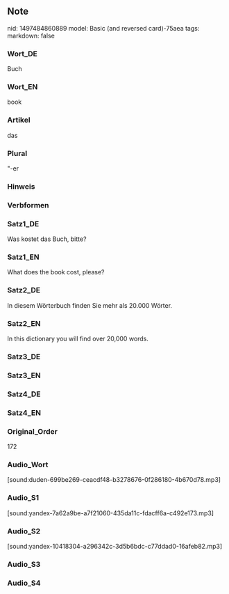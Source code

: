## Note
nid: 1497484860889
model: Basic (and reversed card)-75aea
tags: 
markdown: false

### Wort_DE
Buch

### Wort_EN
book

### Artikel
das

### Plural
"-er

### Hinweis


### Verbformen


### Satz1_DE
Was kostet das Buch, bitte?

### Satz1_EN
What does the book cost, please?

### Satz2_DE
In diesem Wörterbuch finden Sie mehr als 20.000 Wörter.

### Satz2_EN
In this dictionary you will find over 20,000 words.

### Satz3_DE


### Satz3_EN


### Satz4_DE


### Satz4_EN


### Original_Order
172

### Audio_Wort
[sound:duden-699be269-ceacdf48-b3278676-0f286180-4b670d78.mp3]

### Audio_S1
[sound:yandex-7a62a9be-a7f21060-435da11c-fdacff6a-c492e173.mp3]

### Audio_S2
[sound:yandex-10418304-a296342c-3d5b6bdc-c77ddad0-16afeb82.mp3]

### Audio_S3


### Audio_S4

